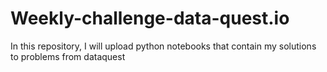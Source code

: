 # Weekly-challenge-data-quest.io
In this repository, I will upload python notebooks that contain my solutions to problems from dataquest
